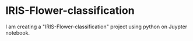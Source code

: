 # IRIS-Flower-classification
I am creating a "IRIS-Flower-classification" project using python on Juypter notebook.
